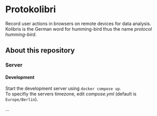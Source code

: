 # Protokolibri

Record user actions in browsers on remote devices for data analysis.  
Kolibris is the German word for humming-bird thus the name _protocol humming-bird_.

## About this repository

### Server

#### Development

Start the development server using `docker compose up`.  
To specifiy the servers timezone, edit _compose.yml_ (default is `Europe/Berlin`).

...
